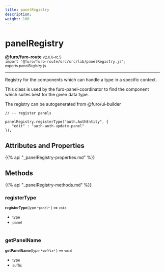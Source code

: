 ```yaml
---
title: panelRegistry
description: 
weight: 100
---
```


# panelRegistry

**@furo/furo-route** <small>v2.0.0-rc.5</small>
<br>`import '@furo/furo-route/src/src/lib/panelRegistry.js';`<small>
<br>exports *panelRegistry* js</small>


****

Registry for the components which can handle a type in a specific context.

This class is used by the furo-panel-coordinator to find the component which suites best for the given data type.

The registry can be autogenerated from @furo/ui-builder

```
// -- register panels

panelRegistry.registerType("auth.AuthEntity", {
   "edit" : "auth-auth-update-panel"
});
```

## Attributes and Properties
{{% api "_panelRegistry-properties.md" %}}







## Methods
{{% api "_panelRegistry-methods.md" %}}


### **registerType**
<small>**registerType**(*type* `` *panel* `` ) ⟹ `void`</small>



- <small>type </small>
- <small>panel </small>
<br><br>

### **getPanelName**
<small>**getPanelName**(*type* `` *suffix* `` ) ⟹ `void`</small>



- <small>type </small>
- <small>suffix </small>
<br><br>
